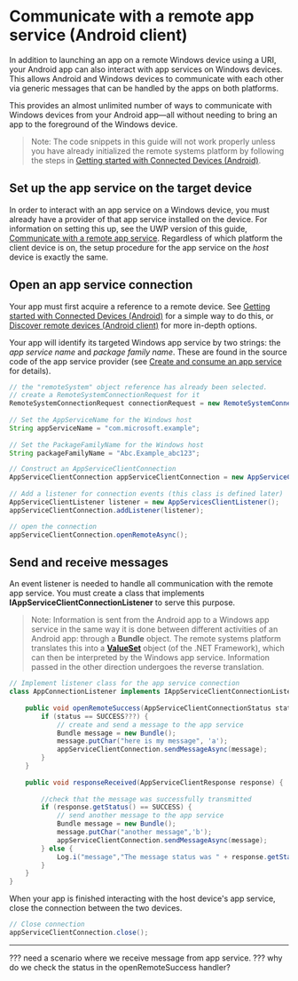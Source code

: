 # Communicate with a remote app service (Android client)
In addition to launching an app on a remote Windows device using a URI, your Android app can also interact with app services on Windows devices. This allows Android and Windows devices to communicate with each other via generic messages that can be handled by the apps on both platforms. 

This provides an almost unlimited number of ways to communicate with Windows devices from your Android app&mdash;all without needing to bring an app to the foreground of the Windows device.

>Note: The code snippets in this guide will not work properly unless you have already initialized the remote systems platform by following the steps in [Getting started with Connected Devices (Android)](getting-started-rome-android.md).

## Set up the app service on the target device
In order to interact with an app service on a Windows device, you must already have a provider of that app service installed on the device. For information on setting this up, see the UWP version of this guide, [Communicate with a remote app service](https://msdn.microsoft.com/en-us/windows/uwp/launch-resume/communicate-with-a-remote-app-service). Regardless of which platform the client device is on, the setup procedure for the app service on the *host* device is exactly the same.

## Open an app service connection
Your app must first acquire a reference to a remote device. See [Getting started with Connected Devices (Android)](getting-started-rome-android.md) for a simple way to do this, or [Discover remote devices (Android client)](disover-remote-device-android.md) for more in-depth options. 

Your app will identify its targeted Windows app service by two strings: the *app service name* and *package family name*. These are found in the source code of the app service provider (see [Create and consume an app service](https://msdn.microsoft.com/windows/uwp/launch-resume/how-to-create-and-consume-an-app-service) for details).

```java
// the "remoteSystem" object reference has already been selected.
// create a RemoteSystemConnectionRequest for it
RemoteSystemConnectionRequest connectionRequest = new RemoteSystemConnectionRequest(remoteSystem);
 
// Set the AppServiceName for the Windows host
String appServiceName = "com.microsoft.example"; 
     
// Set the PackageFamilyName for the Windows host 
String packageFamilyName = "Abc.Example_abc123"; 

// Construct an AppServiceClientConnection 
AppServiceClientConnection appServiceClientConnection = new AppServiceClientConnection(appServiceName, packageFamilyName, connectionRequest); 
 
// Add a listener for connection events (this class is defined later)
AppServiceClientListener listener = new AppServicesClientListener(); 
appServiceClientConnection.addListener(listener); 

// open the connection
appServiceClientConnection.openRemoteAsync(); 

```
## Send and receive messages
An event listener is needed to handle all communication with the remote app service. You must create a class that implements **IAppServiceClientConnectionListener** to serve this purpose. 
>Note: Information is sent from the Android app to a Windows app service in the same way it is done between different activities of an Android app: through a **Bundle** object. The remote systems platform translates this into a [**ValueSet**](https://msdn.microsoft.com/library/windows/apps/windows.foundation.collections.valueset) object (of the .NET Framework), which can then be interpreted by the Windows app service. Information passed in the other direction undergoes the reverse translation.

```java 
// Implement listener class for the app service connection 
class AppConnectionListener implements IAppServiceClientConnectionListener { 
 
    public void openRemoteSuccess(AppServiceClientConnectionStatus status) { 
        if (status == SUCCESS???) { 
            // create and send a message to the app service
            Bundle message = new Bundle(); 
            message.putChar("here is my message", 'a');  
            appServiceClientConnection.sendMessageAsync(message); 
        }
    } 
 
    public void responseReceived(AppServiceClientResponse response) { 
         
        //check that the message was successfully transmitted 
        if (response.getStatus() == SUCCESS) { 
            // send another message to the app service 
            Bundle message = new Bundle(); 
            message.putChar("another message",'b'); 
            appServiceClientConnection.sendMessageAsync(message); 
        } else { 
            Log.i("message","The message status was " + response.getStatus().toString()); 
        } 
    } 
} 
```

When your app is finished interacting with the host device's app service, close the connection between the two devices.

```java
// Close connection 
appServiceClientConnection.close(); 
```


---
??? need a scenario where we receive message from app service.
??? why do we check the status in the openRemoteSuccess handler?
